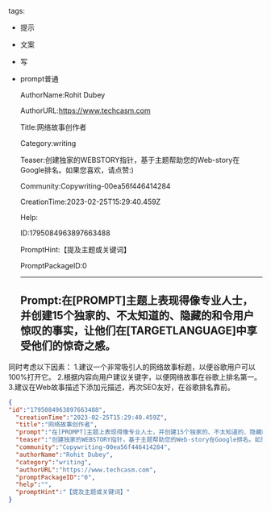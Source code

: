   tags: 
- 提示
- 文案
- 写
- prompt普通

  AuthorName:Rohit Dubey

  AuthorURL:https://www.techcasm.com

  Title:网络故事创作者

  Category:writing

  Teaser:创建独家的WEBSTORY指针，基于主题帮助您的Web-story在Google排名。如果您喜欢，请点赞:)

  Community:Copywriting-00ea56f446414284

  CreationTime:2023-02-25T15:29:40.459Z

  Help:

  ID:1795084963897663488

  PromptHint:【提及主题或关键词】

  PromptPackageID:0

  ---

  ## Prompt:在[PROMPT]主题上表现得像专业人士，并创建15个独家的、不太知道的、隐藏的和令用户惊叹的事实，让他们在[TARGETLANGUAGE]中享受他们的惊奇之感。

同时考虑以下因素：
1.建议一个非常吸引人的网络故事标题，以便谷歌用户可以100%打开它。
2.根据内容向用户建议关键字，以便网络故事在谷歌上排名第一。
3.建议在Web故事描述下添加元描述，再次SEO友好，在谷歌排名靠前。

  ```json
  {
  "id":"1795084963897663488",
    "creationTime":"2023-02-25T15:29:40.459Z",
    "title":"网络故事创作者",
    "prompt":"在[PROMPT]主题上表现得像专业人士，并创建15个独家的、不太知道的、隐藏的和令用户惊叹的事实，让他们在[TARGETLANGUAGE]中享受他们的惊奇之感。\n\n同时考虑以下因素：\n1.建议一个非常吸引人的网络故事标题，以便谷歌用户可以100%打开它。\n2.根据内容向用户建议关键字，以便网络故事在谷歌上排名第一。\n3.建议在Web故事描述下添加元描述，再次SEO友好，在谷歌排名靠前。",
    "teaser":"创建独家的WEBSTORY指针，基于主题帮助您的Web-story在Google排名。如果您喜欢，请点赞:)",
    "community":"Copywriting-00ea56f446414284",
    "authorName":"Rohit Dubey",
    "category":"writing",
    "authorURL":"https://www.techcasm.com",
    "promptPackageID":"0",
    "help":"",
    "promptHint":"【提及主题或关键词】"
  }
  ```

